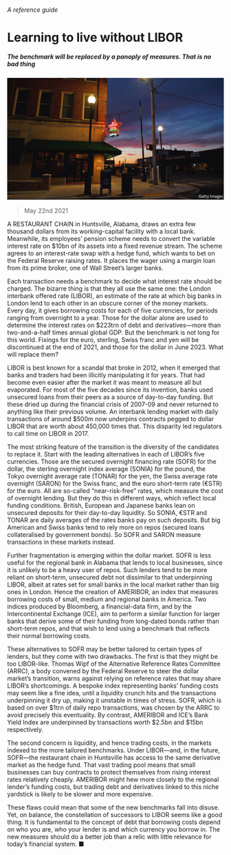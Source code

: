 ###### A reference guide

# Learning to live without LIBOR 

##### The benchmark will be replaced by a panoply of measures. That is no bad thing 

![image](images/20210522_FNP003_0.jpg) 

> May 22nd 2021 

A RESTAURANT CHAIN in Huntsville, Alabama, draws an extra few thousand dollars from its working-capital facility with a local bank. Meanwhile, its employees’ pension scheme needs to convert the variable interest rate on $10bn of its assets into a fixed revenue stream. The scheme agrees to an interest-rate swap with a hedge fund, which wants to bet on the Federal Reserve raising rates. It places the wager using a margin loan from its prime broker, one of Wall Street’s larger banks.

Each transaction needs a benchmark to decide what interest rate should be charged. The bizarre thing is that they all use the same one: the London interbank offered rate (LIBOR), an estimate of the rate at which big banks in London lend to each other in an obscure corner of the money markets. Every day, it gives borrowing costs for each of five currencies, for periods ranging from overnight to a year. Those for the dollar alone are used to determine the interest rates on $223trn of debt and derivatives—more than two-and-a-half times annual global GDP. But the benchmark is not long for this world. Fixings for the euro, sterling, Swiss franc and yen will be discontinued at the end of 2021, and those for the dollar in June 2023. What will replace them?


LIBOR is best known for a scandal that broke in 2012, when it emerged that banks and traders had been illicitly manipulating it for years. That had become even easier after the market it was meant to measure all but evaporated. For most of the five decades since its invention, banks used unsecured loans from their peers as a source of day-to-day funding. But these dried up during the financial crisis of 2007-09 and never returned to anything like their previous volume. An interbank lending market with daily transactions of around $500m now underpins contracts pegged to dollar LIBOR that are worth about 450,000 times that. This disparity led regulators to call time on LIBOR in 2017.

The most striking feature of the transition is the diversity of the candidates to replace it. Start with the leading alternatives in each of LIBOR’s five currencies. Those are the secured overnight financing rate (SOFR) for the dollar, the sterling overnight index average (SONIA) for the pound, the Tokyo overnight average rate (TONAR) for the yen, the Swiss average rate overnight (SARON) for the Swiss franc, and the euro short-term rate (€STR) for the euro. All are so-called “near-risk-free” rates, which measure the cost of overnight lending. But they do this in different ways, which reflect local funding conditions. British, European and Japanese banks lean on unsecured deposits for their day-to-day liquidity. So SONIA, €STR and TONAR are daily averages of the rates banks pay on such deposits. But big American and Swiss banks tend to rely more on repos (secured loans collateralised by government bonds). So SOFR and SARON measure transactions in these markets instead.

Further fragmentation is emerging within the dollar market. SOFR is less useful for the regional bank in Alabama that lends to local businesses, since it is unlikely to be a heavy user of repos. Such lenders tend to be more reliant on short-term, unsecured debt not dissimilar to that underpinning LIBOR, albeit at rates set for small banks in the local market rather than big ones in London. Hence the creation of AMERIBOR, an index that measures borrowing costs of small, medium and regional banks in America. Two indices produced by Bloomberg, a financial-data firm, and by the Intercontinental Exchange (ICE), aim to perform a similar function for larger banks that derive some of their funding from long-dated bonds rather than short-term repos, and that wish to lend using a benchmark that reflects their normal borrowing costs.

These alternatives to SOFR may be better tailored to certain types of lenders, but they come with two drawbacks. The first is that they might be too LIBOR-like. Thomas Wipf of the Alternative Reference Rates Committee (ARRC), a body convened by the Federal Reserve to steer the dollar market’s transition, warns against relying on reference rates that may share LIBOR’s shortcomings. A bespoke index representing banks’ funding costs may seem like a fine idea, until a liquidity crunch hits and the transactions underpinning it dry up, making it unstable in times of stress. SOFR, which is based on over $1trn of daily repo transactions, was chosen by the ARRC to avoid precisely this eventuality. By contrast, AMERIBOR and ICE’s Bank Yield Index are underpinned by transactions worth $2.5bn and $15bn respectively.

The second concern is liquidity, and hence trading costs, in the markets indexed to the more tailored benchmarks. Under LIBOR—and, in the future, SOFR—the restaurant chain in Huntsville has access to the same derivative market as the hedge fund. That vast trading pool means that small businesses can buy contracts to protect themselves from rising interest rates relatively cheaply. AMERIBOR might hew more closely to the regional lender’s funding costs, but trading debt and derivatives linked to this niche yardstick is likely to be slower and more expensive.

These flaws could mean that some of the new benchmarks fall into disuse. Yet, on balance, the constellation of successors to LIBOR seems like a good thing. It is fundamental to the concept of debt that borrowing costs depend on who you are, who your lender is and which currency you borrow in. The new measures should do a better job than a relic with little relevance for today’s financial system. ■

